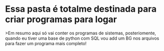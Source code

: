 # Essa pasta é totalme destinada para criar programas para logar

<p>>Em resumo aqui só vai conter os programas de sistemas, posteriomente, quando eu tiver uma base de python com SQL vou
add um BG nos arquivos para fazer um programa mais completo!</p>